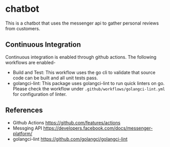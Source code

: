 # chatbot

This is a chatbot that uses the messenger api to gather personal reviews from customers.

## Continuous Integration

Continuous integration is enabled through github actions.
The following workflows are enabled-

* Build and Test: This workflow uses the go cli to validate that source code can be built and all unit tests pass.
* golangci-lint: This package uses golangci-lint to run quick linters on go. Please check
the workflow under `.github/workflows/golangci-lint.yml` for configuration of linter.

## References

* Github Actions <https://github.com/features/actions>
* Messging API <https://developers.facebook.com/docs/messenger-platform/>
* golangci-lint <https://github.com/golangci/golangci-lint>
